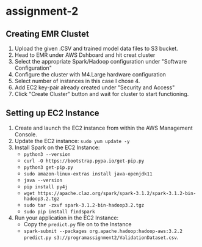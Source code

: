 # assignment-2

## Creating EMR Clustet
1. Upload the given .CSV and trained model data files to S3 bucket.
2. Head to EMR under AWS Dshboard and hit creat cluster
3. Select the appropriate Spark/Hadoop configuration under "Software Configuration"
4. Configure the cluster with M4.Large hardware configuration
5. Select number of instances in this case I chose 4.
6. Add EC2 key-pair already created under "Security and Access"
7. Click "Create Cluster" button and wait for cluster to start functioning.

## Setting up EC2 Instance
1. Create and launch the EC2 instance from within the AWS Management Console.
2. Update the EC2 instance: `sudo yum update -y`
3. Install Spark on the EC2 Instance:
    * `python3 --version`
    * `curl -O https://bootstrap.pypa.io/get-pip.py`
    * `python3 get-pip.py`
    * `sudo amazon-linux-extras install java-openjdk11`
    * `java --version`
    * `pip install py4j`
    * `wget https://apache.claz.org/spark/spark-3.1.2/spark-3.1.2-bin-hadoop3.2.tgz`
    * `sudo tar -zxvf spark-3.1.2-bin-hadoop3.2.tgz`
    * `sudo pip install findspark`
4. Run your application in the EC2 Instance:
    * Copy the `predict.py` file on to the Instance
    * `spark-submit --packages org.apache.hadoop:hadoop-aws:3.2.2 predict.py s3://programassignment2/ValidationDataset.csv`.


